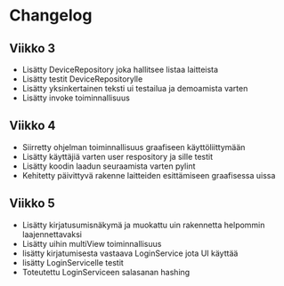 # Changelog

## Viikko 3
- Lisätty DeviceRepository joka hallitsee listaa laitteista
- Lisätty testit DeviceRepositorylle
- Lisätty yksinkertainen teksti ui testailua ja demoamista varten
- Lisätty invoke toiminnallisuus
## Viikko 4
- Siirretty ohjelman toiminnallisuus graafiseen käyttöliittymään
- Lisätty käyttäjiä varten user respository ja sille testit
- Lisätty koodin laadun seuraamista varten pylint
- Kehitetty päivittyvä rakenne laitteiden esittämiseen graafisessa uissa
## Viikko 5
- Lisätty kirjatusumisnäkymä ja muokattu uin rakennetta helpommin laajennettavaksi
- Lisätty uihin multiView toiminnallisuus
- lisätty kirjatumisesta vastaava LoginService jota UI käyttää
- lisätty LoginServicelle testit
- Toteutettu LoginServiceen salasanan hashing
